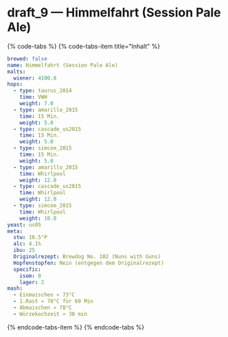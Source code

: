 # draft\_9 — Himmelfahrt \(Session Pale Ale\)

{% code-tabs %}
{% code-tabs-item title="Inhalt" %}
```yaml
brewed: false
name: Himmelfahrt (Session Pale Ale)
malts:
  wiener: 4100.0
hops:
  - type: taurus_2014
    time: VWH
    weight: 7.0
  - type: amarillo_2015
    time: 15 Min.
    weight: 5.0
  - type: cascade_us2015
    time: 15 Min.
    weight: 5.0
  - type: simcoe_2015
    time: 15 Min.
    weight: 5.0
  - type: amarillo_2015
    time: Whirlpool
    weight: 12.0
  - type: cascade_us2015
    time: Whirlpool
    weight: 12.0
  - type: simcoe_2015
    time: Whirlpool
    weight: 10.0
yeast: us05
meta:
  stw: 10.5°P
  alc: 4.1%
  ibu: 25
  Originalrezept: Brewdog No. 102 (Nuns with Guns)
  Hopfenstopfen: Nein (entgegen dem Originalrezept)
  specific:
    isom: 0
    lager: 2
mash:
  - Einmaischen » 73°C
  - 1.Rast » 70°C für 60 Min
  - Abmaischen » 78°C
  - Würzekochzeit » 30 min
```
{% endcode-tabs-item %}
{% endcode-tabs %}

